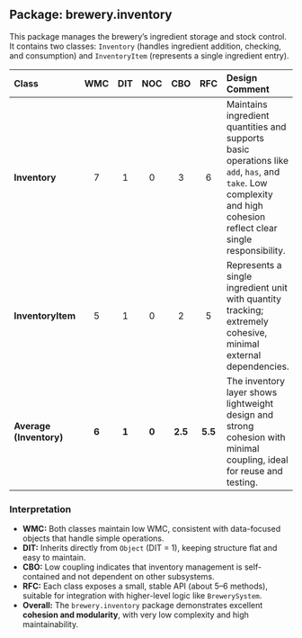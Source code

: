 ## **Package: brewery.inventory**

This package manages the brewery’s ingredient storage and stock control.  
It contains two classes: `Inventory` (handles ingredient addition, checking, and consumption) and `InventoryItem` (represents a single ingredient entry).

| Class | WMC | DIT | NOC | CBO | RFC | **Design Comment** |
|:------|:---:|:---:|:---:|:---:|:---:|:--------------------|
| **Inventory** | 7 | 1 | 0 | 3 | 6 | Maintains ingredient quantities and supports basic operations like `add`, `has`, and `take`. Low complexity and high cohesion reflect clear single responsibility. |
| **InventoryItem** | 5 | 1 | 0 | 2 | 5 | Represents a single ingredient unit with quantity tracking; extremely cohesive, minimal external dependencies. |
| **Average (Inventory)** | **6** | **1** | **0** | **2.5** | **5.5** | The inventory layer shows lightweight design and strong cohesion with minimal coupling, ideal for reuse and testing. |

### **Interpretation**
- **WMC:** Both classes maintain low WMC, consistent with data-focused objects that handle simple operations.
- **DIT:** Inherits directly from `Object` (DIT = 1), keeping structure flat and easy to maintain.
- **CBO:** Low coupling indicates that inventory management is self-contained and not dependent on other subsystems.
- **RFC:** Each class exposes a small, stable API (about 5–6 methods), suitable for integration with higher-level logic like `BrewerySystem`.
- **Overall:** The `brewery.inventory` package demonstrates excellent **cohesion and modularity**, with very low complexity and high maintainability.
